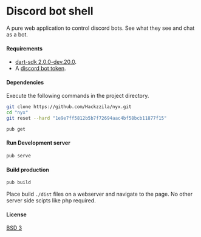 # Discord bot shell

A pure web application to control discord bots. See what they see and chat as a bot.

#### Requirements

- [dart-sdk 2.0.0-dev.20.0](https://webdev-dartlang-org-dev.firebaseapp.com/tools/sdk/archive).
- A [discord bot token](https://github.com/reactiflux/discord-irc/wiki/Creating-a-discord-bot-&-getting-a-token).

#### Dependencies

Execute the following commands in the project directory.

```sh
git clone https://github.com/Hackzzila/nyx.git
cd "nyx"
git reset --hard "1e9e7ff5812b5b7f72694aac4bf58bcb11877f15"
```

```sh
pub get
```

#### Run Development server

```sh
pub serve
```

#### Build production

```sh
pub build
```

Place build `./dist` files on a webserver and navigate to the page. No other server side scipts like php required.

#### License

[BSD 3](https://opensource.org/licenses/BSD-3-Clause)
